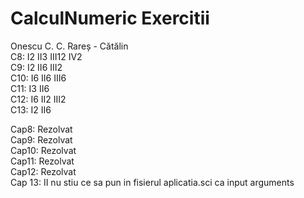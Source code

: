 # CalculNumeric Exercitii

Onescu C. C. Rareș - Cătălin  
C8: I2	II3	III12	IV2  
C9: I2	II6	III2   
C10: I6	II6	III6  
C11: I3	II6  
C12: I6	II2	III2  
C13: I2	II6  


Cap8: Rezolvat
<br>
Cap9: Rezolvat
<br>
Cap10: Rezolvat
<br>
Cap11: Rezolvat
<br>
Cap12: Rezolvat
<br>
Cap 13: II nu stiu ce sa pun in fisierul aplicatia.sci ca input arguments




